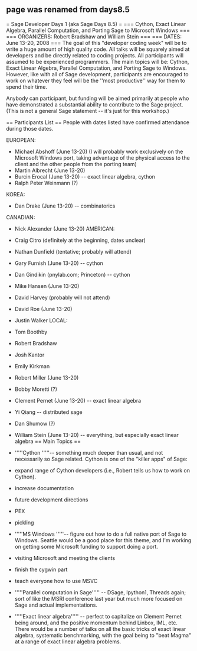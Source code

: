 ## page was renamed from days8.5
= Sage Developer Days 1 (aka Sage Days 8.5) =
=== Cython, Exact Linear Algebra, Parallel Computation, and Porting Sage to Microsoft Windows ===
=== ORGANIZERS: Robert Bradshaw and William Stein ===
=== DATES: June 13-20, 2008 ===
The goal of this "developer coding week" will be to write a huge amount of high quality code.  All talks will be squarely aimed at developers and be directly related to coding projects.  All participants will assumed to be experienced programmers. The main topics will be: Cython, Exact Linear Algebra, Parallel Computation, and Porting Sage to Windows.   However, like with all of Sage development, participants are encouraged to work on whatever they feel will be the ''most productive'' way for them to spend their time.

Anybody can participant, but funding will be aimed primarily at people who have demonstrated a substantial ability to contribute to the Sage project.  (This is not a general Sage statement -- it's just for this workshop.)

== Participants List ==
People with dates listed have confirmed attendance during those dates.

EUROPEAN:

 * Michael Abshoff (June 13-20) (I will probably work exclusively on the Microsoft Windows port, taking advantage of the physical access to the client and the other people from the porting team)
 * Martin Albrecht (June 13-20)
 * Burcin Erocal (June 13-20) -- exact linear algebra, cython
 * Ralph Peter Weinmann (?)

KOREA:
 * Dan Drake (June 13-20) -- combinatorics

CANADIAN:

 * Nick Alexander (June 13-20)
AMERICAN:

 * Craig Citro (definitely at the beginning, dates unclear)
 * Nathan Dunfield (tentative; probably will attend)
 * Gary Furnish (June 13-20) -- cython
 * Dan Gindikin (pnylab.com; Princeton) -- cython
 * Mike Hansen (June 13-20)
 * David Harvey (probably will not attend)
 * David Roe (June 13-20)
 * Justin Walker
LOCAL:

 * Tom Boothby
 * Robert Bradshaw
 * Josh Kantor
 * Emily Kirkman
 * Robert Miller (June 13-20)
 * Bobby Moretti (?)
 * Clement Pernet (June 13-20) -- exact linear algebra
 * Yi Qiang -- distributed sage
 * Dan Shumow (?)
 * William Stein (June 13-20) -- everything, but especially exact linear algebra
== Main Topics ==
 * '''''Cython '''''-- something much deeper than usual, and not necessarily so Sage related.  Cython is one of the "killer apps" of Sage:
  * expand range of Cython developers (i.e., Robert tells us how to work on Cython).
  * increase documentation
  * future development directions
  * PEX
  * pickling

 * '''''MS Windows '''''-- figure out how to do a full native port of Sage to Windows. Seattle would be a good place for this theme, and I'm working on getting some Microsoft funding to support doing a port.
  * visiting Microsoft and meeting the clients
  * finish the cygwin part
  * teach everyone how to use MSVC

 * '''''Parallel computation in Sage''''' -- DSage, Ipython1, Threads again; sort of like the MSRI conference last year but much more focused on Sage and actual implementations.
 * '''''Exact linear algebra''''' -- perfect to capitalize on Clement Pernet being around, and the positive momentum behind Linbox, IML, etc.  There would be a number of talks on all the basic tricks of exact linear algebra, systematic benchmarking, with the goal being to "beat Magma" at a range of exact linear algebra problems.
